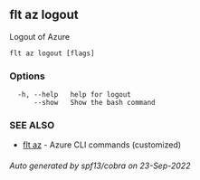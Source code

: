 ## flt az logout

Logout of Azure

```
flt az logout [flags]
```

### Options

```
  -h, --help   help for logout
      --show   Show the bash command
```

### SEE ALSO

* [flt az](flt_az.md)	 - Azure CLI commands (customized)

###### Auto generated by spf13/cobra on 23-Sep-2022
